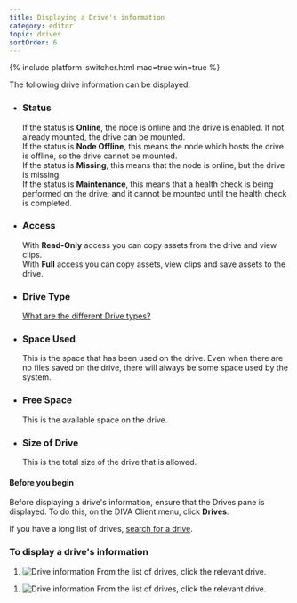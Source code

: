 ```yaml
---
title: Displaying a Drive's information
category: editor
topic: drives
sortOrder: 6
---
```


{% include platform-switcher.html mac=true win=true %}

The following drive information can be displayed:

<ul>
	<li>
		<h3>Status</h3>
		<p>
			If the status is <strong>Online</strong>, the node is online and the drive is enabled. If not already mounted, the drive can be mounted.<br/>
			If the status is <strong>Node Offline</strong>, this means the node which hosts the drive is offline, so the drive cannot be mounted.<br/>
			If the status is <strong>Missing</strong>, this means that the node is online, but the drive is missing.<br/>
			If the status is <strong>Maintenance</strong>, this means that a health check is being performed on the drive, and it cannot be mounted until the health check is completed.
		</p>
	</li>
	<li>
		<h3>Access</h3>
		<p>
			With <strong>Read-Only</strong> access you can copy assets from the drive and view clips.<br/>
			With <strong>Full</strong> access you can copy assets, view clips and save assets to the drive.
		</p>
	</li>
	<li>
		<h3>Drive Type</h3>
		<p><a href="/v2/articles/what-are-the-different-drive-types.html">What are the different Drive types?</a></p>
	</li>
	<li>
		<h3>Space Used</h3>
		<p>This is the space that has been used on the drive. Even when there are no files saved on the drive, there will always be some space used by the system.</p>
	</li>
	<li>
		<h3>Free Space</h3>
		<p>This is the available space on the drive.</p>
	</li>
	<li>
		<h3>Size of Drive</h3>
		<p>This is the total size of the drive that is allowed.</p>
	</li>
</ul>

<div class="note note--collapse">
	<h4 class="note__title"><i class="fa fa-hand-stop-o"></i> Before you begin</h4>
	<div class="note__body">
		<p>Before displaying a drive's information, ensure that the Drives pane is displayed. To do this, on the DIVA Client menu, click <strong>Drives</strong>.</p>
		<p>If you have a long list of drives, <a href="/v2/articles/searching-and-filtering-drives-in-diva-client.html">search for a drive</a>.</p>
	</div>
</div>

### To display a drive's information

<ol class="platform-mac">
	<li>
		<img src="/images/v2/mac/diva-client-drive-information.png" alt="Drive information"/>
		From the list of drives, click the relevant drive.
	</li>
</ol>

<ol class="platform-win">
	<li>
		<img src="/images/v2/win/diva-client-drive-information.png" alt="Drive information"/>
		From the list of drives, click the relevant drive.
	</li>
</ol>

